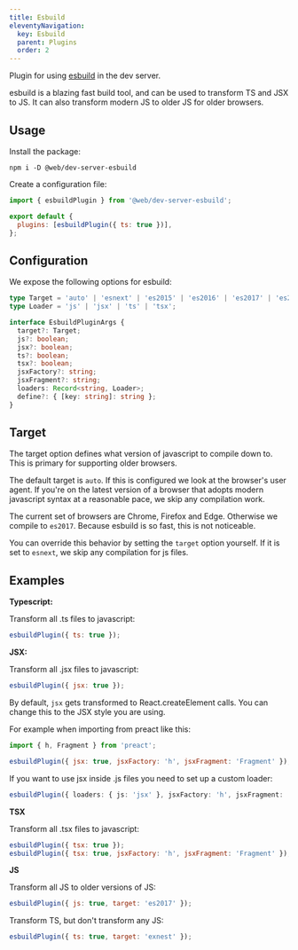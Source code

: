 ```yaml
---
title: Esbuild
eleventyNavigation:
  key: Esbuild
  parent: Plugins
  order: 2
---
```


Plugin for using [esbuild](https://github.com/evanw/esbuild) in the dev server.

esbuild is a blazing fast build tool, and can be used to transform TS and JSX to JS. It can also transform modern JS to older JS for older browsers.

## Usage

Install the package:

```
npm i -D @web/dev-server-esbuild
```

Create a configuration file:

```js
import { esbuildPlugin } from '@web/dev-server-esbuild';

export default {
  plugins: [esbuildPlugin({ ts: true })],
};
```

## Configuration

We expose the following options for esbuild:

```ts
type Target = 'auto' | 'esnext' | 'es2015' | 'es2016' | 'es2017' | 'es2018' | 'es2019' | 'es2020';
type Loader = 'js' | 'jsx' | 'ts' | 'tsx';

interface EsbuildPluginArgs {
  target?: Target;
  js?: boolean;
  jsx?: boolean;
  ts?: boolean;
  tsx?: boolean;
  jsxFactory?: string;
  jsxFragment?: string;
  loaders: Record<string, Loader>;
  define?: { [key: string]: string };
}
```

## Target

The target option defines what version of javascript to compile down to. This is primary for supporting older browsers.

The default target is `auto`. If this is configured we look at the browser's user agent. If you're on the latest version of a browser that adopts modern javascript syntax at a reasonable pace, we skip any compilation work.

The current set of browsers are Chrome, Firefox and Edge. Otherwise we compile to `es2017`. Because esbuild is so fast, this is not noticeable.

You can override this behavior by setting the `target` option yourself. If it is set to `esnext`, we skip any compilation for js files.

## Examples

**Typescript:**

Transform all .ts files to javascript:

```js
esbuildPlugin({ ts: true });
```

**JSX:**

Transform all .jsx files to javascript:

```js
esbuildPlugin({ jsx: true });
```

By default, `jsx` gets transformed to React.createElement calls. You can change this to the JSX style you are using.

For example when importing from preact like this:

```js
import { h, Fragment } from 'preact';
```

```js
esbuildPlugin({ jsx: true, jsxFactory: 'h', jsxFragment: 'Fragment' });
```

If you want to use jsx inside .js files you need to set up a custom loader:

```ts
esbuildPlugin({ loaders: { js: 'jsx' }, jsxFactory: 'h', jsxFragment: 'Fragment' });
```

**TSX**

Transform all .tsx files to javascript:

```js
esbuildPlugin({ tsx: true });
esbuildPlugin({ tsx: true, jsxFactory: 'h', jsxFragment: 'Fragment' });
```

**JS**

Transform all JS to older versions of JS:

```js
esbuildPlugin({ js: true, target: 'es2017' });
```

Transform TS, but don't transform any JS:

```js
esbuildPlugin({ ts: true, target: 'exnest' });
```
